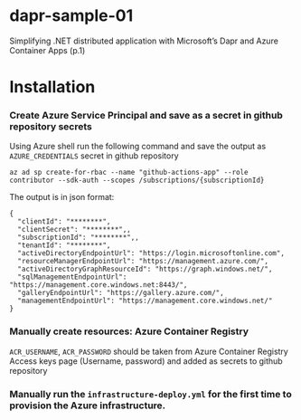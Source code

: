 # dapr-sample-01
Simplifying .NET distributed application with Microsoft’s Dapr and Azure Container Apps (p.1)

# Installation

### Create Azure Service Principal and save as a secret in github repository secrets

Using Azure shell run the following command and save the output as `AZURE_CREDENTIALS` secret in github repository
```
az ad sp create-for-rbac --name "github-actions-app" --role contributor --sdk-auth --scopes /subscriptions/{subscriptionId}
```
The output is in json format:
```
{
  "clientId": "********",
  "clientSecret": "********",,
  "subscriptionId": "********",,
  "tenantId": "********",
  "activeDirectoryEndpointUrl": "https://login.microsoftonline.com",
  "resourceManagerEndpointUrl": "https://management.azure.com/",
  "activeDirectoryGraphResourceId": "https://graph.windows.net/",
  "sqlManagementEndpointUrl": "https://management.core.windows.net:8443/",
  "galleryEndpointUrl": "https://gallery.azure.com/",
  "managementEndpointUrl": "https://management.core.windows.net/"
}
```

### Manually create resources: Azure Container Registry

`ACR_USERNAME`, `ACR_PASSWORD` should be taken from Azure Container Registry Access keys page (Username, password) and added as secrets to github repository

### Manually run the `infrastructure-deploy.yml` for the first time to provision the Azure infrastructure.
